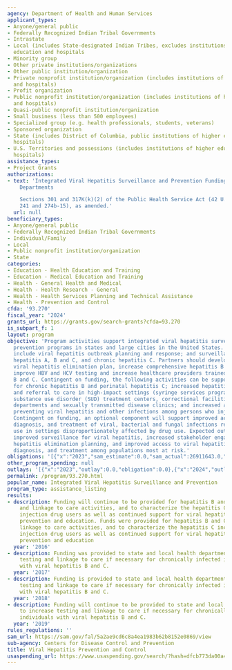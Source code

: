 ```yaml
---
agency: Department of Health and Human Services
applicant_types:
- Anyone/general public
- Federally Recognized Indian Tribal Governments
- Intrastate
- Local (includes State-designated Indian Tribes, excludes institutions of higher
  education and hospitals
- Minority group
- Other private institutions/organizations
- Other public institution/organization
- Private nonprofit institution/organization (includes institutions of higher education
  and hospitals)
- Profit organization
- Public nonprofit institution/organization (includes institutions of higher education
  and hospitals)
- Quasi-public nonprofit institution/organization
- Small business (less than 500 employees)
- Specialized group (e.g. health professionals, students, veterans)
- Sponsored organization
- State (includes District of Columbia, public institutions of higher education and
  hospitals)
- U.S. Territories and possessions (includes institutions of higher education and
  hospitals)
assistance_types:
- Project Grants
authorizations:
- text: 'Integrated Viral Hepatitis Surveillance and Prevention Funding for Health
    Departments

    Sections 301 and 317K(k)(2) of the Public Health Service Act (42 U.S.C. section
    241 and 274b-15), as amended.'
  url: null
beneficiary_types:
- Anyone/general public
- Federally Recognized Indian Tribal Governments
- Individual/Family
- Local
- Public nonprofit institution/organization
- State
categories:
- Education - Health Education and Training
- Education - Medical Education and Training
- Health - General Health and Medical
- Health - Health Research - General
- Health - Health Services Planning and Technical Assistance
- Health - Prevention and Control
cfda: '93.270'
fiscal_year: '2024'
grants_url: https://grants.gov/search-grants?cfda=93.270
is_subpart_f: 1
layout: program
objective: 'Program activities support integrated viral hepatitis surveillance and
  prevention programs in states and large cities in the United States. Key strategies
  include viral hepatitis outbreak planning and response; and surveillance for acute
  hepatitis A, B and C, and chronic hepatitis C. Partners should develop a jurisdictional
  viral hepatitis elimination plan, increase comprehensive hepatitis B and C reporting,
  improve HBV and HCV testing and increase healthcare providers trained to treat hepatitis
  B and C. Contingent on funding, the following activities can be supported: surveillance
  for chronic hepatitis B and perinatal hepatitis C; increased hepatitis B and C testing
  and referral to care in high-impact settings (syringe services programs (SSPs),
  substance use disorder (SUD) treatment centers, correctional facilities, emergency
  departments and sexually transmitted disease clinics; and increased access to services
  preventing viral hepatitis and other infections among persons who inject drugs (PWID).
  Contingent on funding, an optional component will support improved access to prevention,
  diagnosis, and treatment of viral, bacterial and fungal infections related to drug
  use in settings disproportionately affected by drug use. Expected outcomes include
  improved surveillance for viral hepatitis, increased stakeholder engagement in viral
  hepatitis elimination planning, and improved access to viral hepatitis prevention,
  diagnosis, and treatment among populations most at risk.'
obligations: '[{"x":"2023","sam_estimate":0.0,"sam_actual":26911643.0,"usa_spending_actual":24914177.27},{"x":"2024","sam_estimate":0.0,"sam_actual":25387622.0,"usa_spending_actual":25921659.49},{"x":"2025","sam_estimate":0.0,"sam_actual":26891643.0,"usa_spending_actual":0.0}]'
other_program_spending: null
outlays: '[{"x":"2023","outlay":0.0,"obligation":0.0},{"x":"2024","outlay":710047.29,"obligation":642500.0},{"x":"2025","outlay":0.0,"obligation":0.0}]'
permalink: /program/93.270.html
popular_name: Integrated Viral Hepatitis Surveillance and Prevention
program_type: assistance_listing
results:
- description: Funding will continue to be provided for hepatitis B and C testing
    and linkage to care activities, and to characterize the hepatitis C increase among
    injection drug users as well as continued support for viral hepatitis surveillance,
    prevention and education. Funds were provided for hepatitis B and C testing and
    linkage to care activities, and to characterize the hepatitis C increase among
    injection drug users as well as continued support for viral hepatitis surveillance,
    prevention and education
  year: '2016'
- description: Funding was provided to state and local health departments to increase
    testing and linkage to care if necessary for chronically infected individuals
    with viral hepatitis B and C.
  year: '2017'
- description: Funding is provided to state and local health departments to increase
    testing and linkage to care if necessary for chronically infected individuals
    with viral hepatitis B and C.
  year: '2018'
- description: Funding will continue to be provided to state and local health departments
    to increase testing and linkage to care if necessary for chronically infected
    individuals with viral hepatitis B and C.
  year: '2019'
rules_regulations: ''
sam_url: https://sam.gov/fal/5a2ae9cd6c8a4ea1983b62b8152e0869/view
sub-agency: Centers for Disease Control and Prevention
title: Viral Hepatitis Prevention and Control
usaspending_url: https://www.usaspending.gov/search/?hash=dfcb773da00a42a243264f9f7872eb4c
---
```

